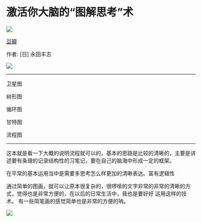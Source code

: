 # 激活你大脑的“图解思考”术
![](https://img1.doubanio.com/lpic/s11146307.jpg)

[豆瓣](https://book.douban.com/subject/10771463/)

作者:  [日] 永田丰志

![](http://s15.sinaimg.cn/mw690/001OloBcgy6TjP4s9Xwce&690)

---

卫星图

树形图

循环图

甘特图

流程图




---
这本就是看一下大概的说明流程就可以的，基本的思路是比较的清晰的，主要是讲述要有条理的记录结构性的习笔记，要在自己的脑海中形成一定的框架。
  
在平常的基本运用当中是需要多思考怎么样更加的清晰表达。富有逻辑性

通过简单的图画，就可以让原本很复杂的，很啰嗦的文字非常的非常的清晰的方式，觉得也是非常方便的，在以后的日常生活中，我也是要好好 运用这样的技术。
有一些简笔画的感觉简单也是非常的方便的呐。


![](https://a-ssl.duitang.com/uploads/item/201504/16/20150416H0358_zEYPL.thumb.700_0.jpeg)